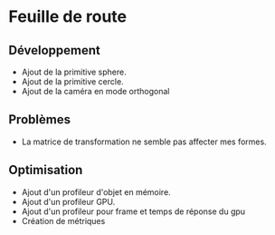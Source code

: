 # Feuille de route

## Développement

- Ajout de la primitive sphere.
- Ajout de la primitive cercle.
- Ajout de la caméra en mode orthogonal

## Problèmes

- La matrice de transformation ne semble pas affecter mes formes.

## Optimisation

- Ajout d'un profileur d'objet en mémoire.
- Ajout d'un profileur GPU.
- Ajout d'un profileur pour frame et temps de réponse du gpu
- Création de métriques
